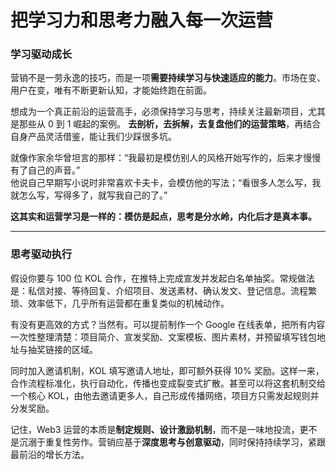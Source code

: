 
 # 把学习力和思考力融入每一次运营

 ### 学习驱动成长

营销不是一劳永逸的技巧，而是一项**需要持续学习与快速适应的能力**。市场在变、用户在变，唯有不断更新认知，才能始终跑在前面。  

想成为一个真正前沿的运营高手，必须保持学习与思考，持续关注最新项目，尤其是那些从 0 到 1 崛起的案例。  **去剖析，去拆解，去复盘他们的运营策略**，再结合自身产品灵活借鉴，能让我们少踩很多坑。  

就像作家余华曾坦言的那样：“我最初是模仿别人的风格开始写作的，后来才慢慢有了自己的声音。”  
他说自己早期写小说时非常喜欢卡夫卡，会模仿他的写法；“看很多人怎么写，我就怎么写，写得多了，就写我自己的了。”  

**这其实和运营学习是一样的：模仿是起点，思考是分水岭，内化后才是真本事。**

****

### 思考驱动执行

假设你要与 100 位 KOL 合作，在推特上完成宣发并发起白名单抽奖。常规做法是：私信对接、等待回复、介绍项目、发送素材、确认发文、登记信息。流程繁琐、效率低下，几乎所有运营都在重复类似的机械动作。  

有没有更高效的方式？当然有。可以提前制作一个 Google 在线表单，把所有内容一次性整理清楚：项目简介、宣发奖励、文案模板、图片素材，并预留填写钱包地址与抽奖链接的区域。

同时加入邀请机制，KOL 填写邀请人地址，即可额外获得 10% 奖励。这样一来，合作流程标准化，执行自动化，传播也变成裂变式扩散。甚至可以将这套机制交给一个核心 KOL，由他去邀请更多人，自己形成传播网络，项目方只需发起规则并分发奖励。  

记住，Web3 运营的本质是**制定规则、设计激励机制**，而不是一味地投流，更不是沉溺于重复性劳作。营销应基于**深度思考与创意驱动**，同时保持持续学习，紧跟最前沿的增长方法。